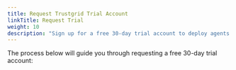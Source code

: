 ```yaml
---
title: Request Trustgrid Trial Account
linkTitle: Request Trial
weight: 10 
description: "Sign up for a free 30-day trial account to deploy agents and explore Trustgrid features. - 5 minutes"
---
```


The process below will guide you through requesting a free 30-day trial account: